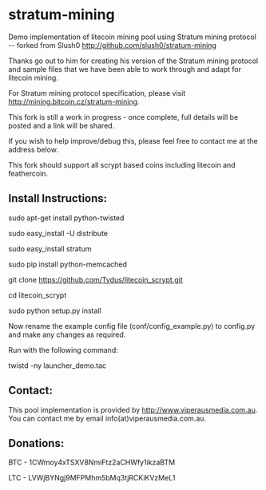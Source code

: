 stratum-mining
==============

Demo implementation of litecoin mining pool using Stratum mining protocol -- forked from Slush0
http://github.com/slush0/stratum-mining

Thanks go out to him for creating his version of the Stratum mining protocol and sample files that we
have been able to work through and adapt for litecoin mining.

For Stratum mining protocol specification, please visit http://mining.bitcoin.cz/stratum-mining.

This fork is still a work in progress - once complete, full details will be posted and a link will be shared.

If you wish to help improve/debug this, please feel free to contact me at the address below.


This fork should support all scrypt based coins including litecoin and feathercoin.

Install Instructions:
-------
sudo apt-get install python-twisted

sudo easy_install -U distribute

sudo easy_install stratum

sudo pip install python-memcached

git clone https://github.com/Tydus/litecoin_scrypt.git

cd litecoin_scrypt

sudo python setup.py install

Now rename the example config file (conf/config_example.py) to config.py and make any changes as required.

Run with the following command:

twistd -ny launcher_demo.tac

Contact:
-------
This pool implementation is provided by http://www.viperausmedia.com.au. You can contact
me by email info(at)viperausmedia.com.au.

Donations:
----------
BTC - 1CWmoy4xTSXV8NmiFtz2aCHWfy1ikzaBTM

LTC - LVWjBYNgj9MFPMhm5bMq3tjRCKiKVzMeL1
